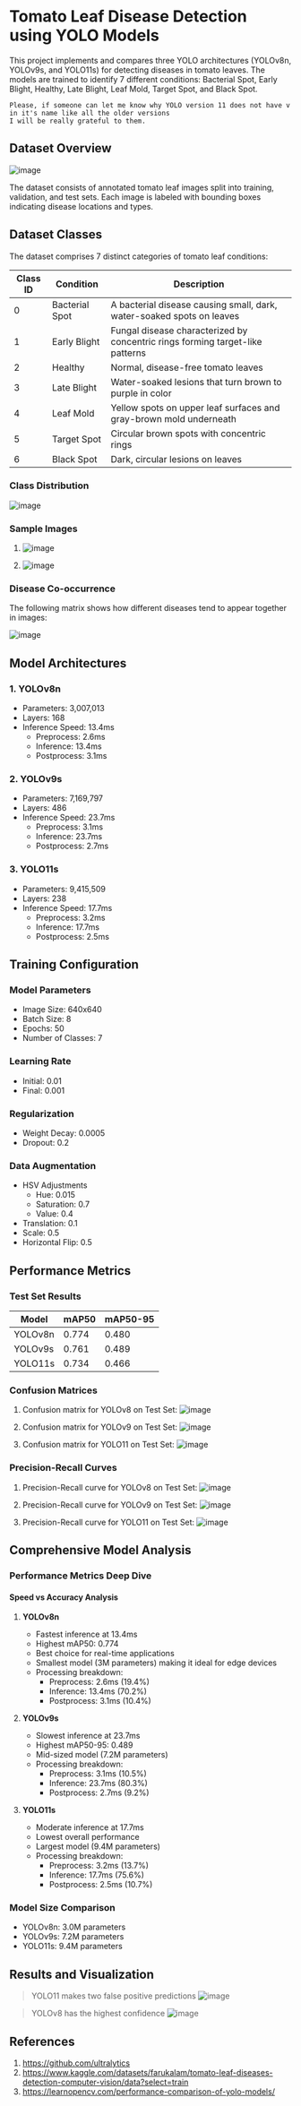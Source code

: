 # Tomato Leaf Disease Detection using YOLO Models

This project implements and compares three YOLO architectures (YOLOv8n, YOLOv9s, and YOLO11s) for detecting diseases in tomato leaves. The models are trained to identify 7 different conditions: Bacterial Spot, Early Blight, Healthy, Late Blight, Leaf Mold, Target Spot, and Black Spot.

```
Please, if someone can let me know why YOLO version 11 does not have v in it's name like all the older versions
I will be really grateful to them.
```

## Dataset Overview

![image](https://github.com/user-attachments/assets/0430a3fd-41de-4b17-8d31-1cc6bca9c06d)

The dataset consists of annotated tomato leaf images split into training, validation, and test sets. Each image is labeled with bounding boxes indicating disease locations and types.

## Dataset Classes

The dataset comprises 7 distinct categories of tomato leaf conditions:

| Class ID | Condition | Description |
|----------|-----------|-------------|
| 0 | Bacterial Spot | A bacterial disease causing small, dark, water-soaked spots on leaves |
| 1 | Early Blight | Fungal disease characterized by concentric rings forming target-like patterns |
| 2 | Healthy | Normal, disease-free tomato leaves |
| 3 | Late Blight | Water-soaked lesions that turn brown to purple in color |
| 4 | Leaf Mold | Yellow spots on upper leaf surfaces and gray-brown mold underneath |
| 5 | Target Spot | Circular brown spots with concentric rings |
| 6 | Black Spot | Dark, circular lesions on leaves |

### Class Distribution

![image](https://github.com/user-attachments/assets/a999cc0d-efc3-4991-823e-459735586fec)

### Sample Images

1. ![image](https://github.com/user-attachments/assets/d382cdf5-70dc-4d29-b3b0-8e2175dd4f17)

2. ![image](https://github.com/user-attachments/assets/c927230b-e578-4ca3-8236-64fd5a11195d)

### Disease Co-occurrence

The following matrix shows how different diseases tend to appear together in images:

![image](https://github.com/user-attachments/assets/32da4dc8-9f7e-488f-9c27-c3b3c8d3382d)

## Model Architectures

### 1. YOLOv8n

- Parameters: 3,007,013
- Layers: 168
- Inference Speed: 13.4ms
  - Preprocess: 2.6ms
  - Inference: 13.4ms
  - Postprocess: 3.1ms

### 2. YOLOv9s

- Parameters: 7,169,797
- Layers: 486
- Inference Speed: 23.7ms
  - Preprocess: 3.1ms
  - Inference: 23.7ms
  - Postprocess: 2.7ms

### 3. YOLO11s

- Parameters: 9,415,509
- Layers: 238
- Inference Speed: 17.7ms
  - Preprocess: 3.2ms
  - Inference: 17.7ms
  - Postprocess: 2.5ms

## Training Configuration

### Model Parameters

- Image Size: 640x640
- Batch Size: 8
- Epochs: 50
- Number of Classes: 7

### Learning Rate

- Initial: 0.01
- Final: 0.001

### Regularization

- Weight Decay: 0.0005
- Dropout: 0.2

### Data Augmentation

- HSV Adjustments
  - Hue: 0.015
  - Saturation: 0.7
  - Value: 0.4
- Translation: 0.1
- Scale: 0.5
- Horizontal Flip: 0.5

## Performance Metrics

### Test Set Results

| Model   | mAP50 | mAP50-95 |
| ------- | ----- | -------- |
| YOLOv8n | 0.774 | 0.480    |
| YOLOv9s | 0.761 | 0.489    |
| YOLO11s | 0.734 | 0.466    |

### Confusion Matrices

1. Confusion matrix for YOLOv8 on Test Set:
![image](https://github.com/user-attachments/assets/dda003c7-6848-49bf-aa48-352ddeb8ecb2)

2. Confusion matrix for YOLOv9 on Test Set:
![image](https://github.com/user-attachments/assets/24e0bb4c-52c9-48d3-b4d6-fb761fd39be4)

3. Confusion matrix for YOLO11 on Test Set:
![image](https://github.com/user-attachments/assets/390ad727-0856-4fef-9883-661fd7430f7b)

### Precision-Recall Curves

1. Precision-Recall curve for YOLOv8 on Test Set:
![image](https://github.com/user-attachments/assets/7386ec34-4bd0-4501-8352-13e684a67164)

2. Precision-Recall curve for YOLOv9 on Test Set:
![image](https://github.com/user-attachments/assets/3b44f8d0-401a-470d-b823-5f7d4127962d)

3. Precision-Recall curve for YOLO11 on Test Set:
![image](https://github.com/user-attachments/assets/55a64467-78e2-4214-ae3f-523d033b635a)

## Comprehensive Model Analysis

### Performance Metrics Deep Dive

#### Speed vs Accuracy Analysis
1. **YOLOv8n**
   - Fastest inference at 13.4ms
   - Highest mAP50: 0.774
   - Best choice for real-time applications
   - Smallest model (3M parameters) making it ideal for edge devices
   - Processing breakdown:
     * Preprocess: 2.6ms (19.4%)
     * Inference: 13.4ms (70.2%)
     * Postprocess: 3.1ms (10.4%)

2. **YOLOv9s**
   - Slowest inference at 23.7ms
   - Highest mAP50-95: 0.489
   - Mid-sized model (7.2M parameters)
   - Processing breakdown:
     * Preprocess: 3.1ms (10.5%)
     * Inference: 23.7ms (80.3%)
     * Postprocess: 2.7ms (9.2%)

3. **YOLO11s**
   - Moderate inference at 17.7ms
   - Lowest overall performance
   - Largest model (9.4M parameters)
   - Processing breakdown:
     * Preprocess: 3.2ms (13.7%)
     * Inference: 17.7ms (75.6%)
     * Postprocess: 2.5ms (10.7%)

### Model Size Comparison

- YOLOv8n: 3.0M parameters
- YOLOv9s: 7.2M parameters
- YOLO11s: 9.4M parameters

## Results and Visualization

> YOLO11 makes two false positive predictions
![image](https://github.com/user-attachments/assets/42f0197e-c263-4e45-a674-eeb0af6860a7)

> YOLOv8 has the highest confidence
![image](https://github.com/user-attachments/assets/be052675-02f3-42fe-a6a1-b7412b25cf3f)

## References

1. https://github.com/ultralytics
2. https://www.kaggle.com/datasets/farukalam/tomato-leaf-diseases-detection-computer-vision/data?select=train
3. https://learnopencv.com/performance-comparison-of-yolo-models/
